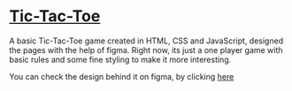 # [Tic-Tac-Toe](https://samardeep-kajal.github.io/Tic-Tac-Toe/)

A basic Tic-Tac-Toe game created in HTML, CSS and JavaScript, designed the pages with the help of figma. Right now, its just a one player game with basic rules and some fine styling to make it more interesting.

You can check the design behind it on figma, by clicking [here](https://www.figma.com/file/F5wjmvvfc6natkUcQTJMag/TIC-TAC-TOE?node-id=0%3A1)
